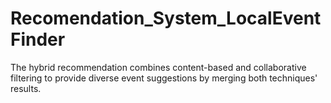 # Recomendation_System_LocalEventFinder
The hybrid recommendation combines content-based and collaborative filtering to provide diverse event suggestions by merging both techniques' results.
